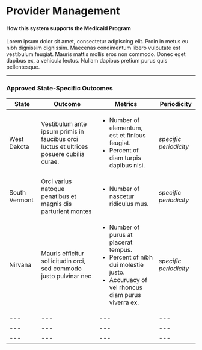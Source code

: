 # Provider Management
#### How this system supports the Medicaid Program 
Lorem ipsum dolor sit amet, consectetur adipiscing elit. Proin in metus eu nibh dignissim dignissim. Maecenas condimentum libero vulputate est vestibulum feugiat. Mauris mattis mollis eros non commodo. Donec eget dapibus ex, a vehicula lectus. Nullam dapibus pretium purus quis pellentesque. 

---
### Approved State-Specific Outcomes
  
| **State** | **Outcome** | **Metrics** | **Periodicity** |
| --- | --- | --- | --- |
| West Dakota | Vestibulum ante ipsum primis in faucibus orci luctus et ultrices posuere cubilia curae. | <ul><li>Number of elementum, est et finibus feugiat.</li><li>Percent of diam turpis dapibus nisi.</li></ul> | *specific periodicity* |
| South Vermont | Orci varius natoque penatibus et magnis dis parturient montes | <ul><li>Number of nascetur ridiculus mus.</li></ul> | *specific periodicity* |
| Nirvana | Mauris efficitur sollicitudin orci, sed commodo justo pulvinar nec | <ul><li>Number of purus at placerat tempus.</li><li>Percent of nibh dui molestie justo.</li><li>Accuruacy of vel rhoncus diam purus viverra ex.</li></ul> | *specific periodicity* |
| --- | --- | --- | --- |
| --- | --- | --- | --- |
| --- | --- | --- | --- |

